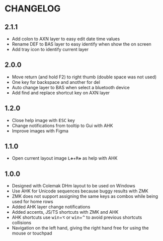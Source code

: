 # CHANGELOG

## 2.1.1

- Add colon to AXN layer to easy edit date time values
- Rename DEF to BAS layer to easy identify when show the on screen
- Add tray icon to identify current layer

## 2.0.0

- Move return (and hold F2) to right thumb (double space was not used)
- One key for backspace and another for del
- Auto change layer to BAS when select a bluetooth device
- Add find and replace shortcut key on AXN layer

## 1.2.0

- Close help image with <kbd>ESC</kbd> key
- Change notifications from tooltip to Gui with AHK
- Improve images with Figma

## 1.1.0

- Open current layout image <kbd>L❖</kbd>+<kbd>R❖</kbd> as help with AHK

## 1.0.0

- Designed with Colemak DHm layout to be used on Windows
- Use AHK for Unicode sequences because buggy results with ZMK
- ZMK does not support assigning the same keys as combos while being used for home rows
- Added AHK layer change notifications
- Added accents, JS/TS shortcuts with ZMK and AHK
- AHK shortcuts use <kbd>win</kbd>+<kbd>⌥</kbd> or <kbd>win</kbd>+<kbd>^</kbd> to avoid previous shortcuts collisions
- Navigation on the left hand, giving the right hand free for using the mouse or touchpad
